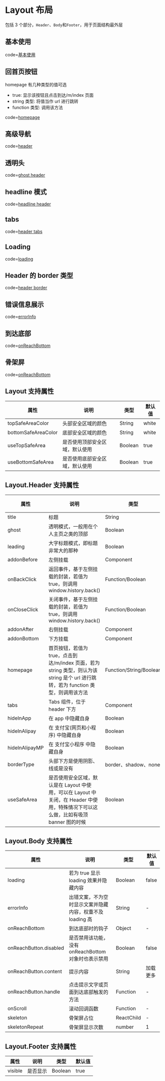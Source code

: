 # Layout 布局

包括 3 个部分，`Header`、`Body`和`Footer`，用于页面结构最外层

## 基本使用

code=[基本使用](layout)

## 回首页按钮

homepage 有几种类型的值可选

- true: 显示该按钮且点击到达/m/index 页面
- string 类型: 将值当作 url 进行跳转
- function 类型: 调用该方法

code=[homepage](layout_header_homepage)

## 高级导航

code=[header](layout_header)

## 透明头

code=[ghost header](layout_ghost)

## headline 模式

code=[headline header](layout_headline)

## tabs

code=[header tabs](layout_tabs)

## Loading

code=[loading](layout_loading)

## Header 的 border 类型

code=[header border](layout_border_type)

## 错误信息展示

code=[errorInfo](layout_error_info)

## 到达底部

code=[onReachBottom](layout_reach_bottom)

## 骨架屏

code=[onReachBottom](layout_skeleton)

## Layout 支持属性

| 属性                | 说明                           | 类型    | 默认值 |
| ------------------- | ------------------------------ | ------- | ------ |
| topSafeAreaColor    | 头部安全区域的颜色             | String  | white  |
| bottomSafeAreaColor | 底部安全区域的颜色             | String  | white  |
| useTopSafeArea      | 是否使用顶部安全区域，默认使用 | Boolean | true   |
| useBottomSafeArea   | 是否使用底部安全区域，默认使用 | Boolean | true   |

## Layout.Header 支持属性

| 属性           | 说明                                                                                                                                | 类型                    | 默认值 |
| -------------- | ----------------------------------------------------------------------------------------------------------------------------------- | ----------------------- | ------ |
| title          | 标题                                                                                                                                | String                  | -      |
| ghost          | 透明模式，一般用在个人主页之类的顶部                                                                                                | Boolean                 | false  |
| leading        | 大字标题模式，即标题非常大的那种                                                                                                    | Boolean                 | false  |
| addonBefore    | 左侧挂载                                                                                                                            | Component               | -      |
| onBackClick    | 返回事件，基于左侧挂载的封装，若值为 true，则调用 window.history.back()                                                             | Function/Boolean        | -      |
| onCloseClick   | 关闭事件，基于左侧挂载的封装，若值为 true，则调用 window.history.back()                                                             | Function/Boolean        | -      |
| addonAfter     | 右侧挂载                                                                                                                            | Component               | -      |
| addonBottom    | 下方挂载                                                                                                                            | Component               | -      |
| homepage       | 首页按钮，若值为 true，点击到达/m/index 页面，若为 string 类型，则认为该 string 是个 url 进行跳转，若为 function 类型，则调用该方法 | Function/String/Boolean | -      |
| tabs           | Tabs 组件，位于 header 下方                                                                                                         | Component               | -      |
| hideInApp      | 在 app 中隐藏自身                                                                                                                   | Boolean                 | false  |
| hideInAlipay   | 在 支付宝(网页和小程序) 中隐藏自身                                                                                                  | Boolean                 | false  |
| hideInAlipayMP | 在 支付宝小程序 中隐藏自身                                                                                                          | Boolean                 | false  |
| borderType     | 头部下方是使用阴影、线或是没有                                                                                                      | border、shadow、none    | none   |
| useSafeArea    | 是否使用安全区域，默认是在 Layout 中使用，可以在 Layout 中关闭，在 Header 中使用，特殊情况下可以这么做，比如有吸顶 banner 图的时候  | Boolean                 | false  |

## Layout.Body 支持属性

| 属性                   | 说明                                                      | 类型       | 默认值   |
| ---------------------- | --------------------------------------------------------- | ---------- | -------- |
| loading                | 若为 true 显示 loading 效果并隐藏内容                     | Boolean    | false    |
| errorInfo              | 出错文案，不为空时显示文案并隐藏内容，权重不及 loading 高 | String     | -        |
| onReachBottom          | 到达底部时的钩子                                          | Object     | -        |
| onReachButton.disabled | 是否禁用该功能，没有 onReachBottom 对象时也表示禁用       | Boolean    | false    |
| onReachButton.content  | 提示内容                                                  | String     | 加载更多 |
| onReachButton.handle   | 点击提示文字或页面到达底部触发的方法                      | Function   | -        |
| onScroll               | 滚动回调函数                                              | Function   | -        |
| skeleton               | 骨架屏占位                                                | ReactChild | -        |
| skeletonRepeat         | 骨架屏显示次数                                            | number     | 1        |

## Layout.Footer 支持属性

| 属性    | 说明     | 类型    | 默认值 |
| ------- | -------- | ------- | ------ |
| visible | 是否显示 | Boolean | true   |
